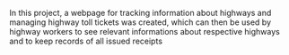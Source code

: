 In this project, a webpage for tracking information about highways and managing highway toll tickets was created, which can then be used by highway workers to see relevant informations about respective highways and to keep records of all issued receipts
